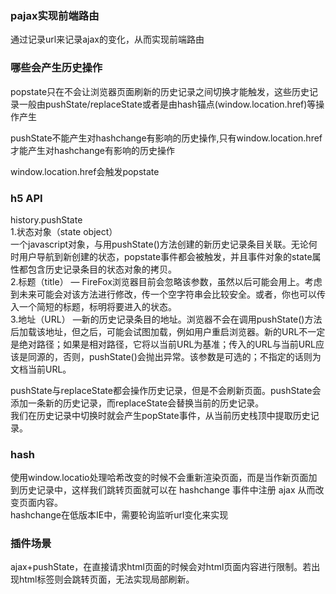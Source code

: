 ### pajax实现前端路由
通过记录url来记录ajax的变化，从而实现前端路由  

### 哪些会产生历史操作
popstate只在不会让浏览器页面刷新的历史记录之间切换才能触发，这些历史记录一般由pushState/replaceState或者是由hash锚点(window.location.href)等操作产生  

pushState不能产生对hashchange有影响的历史操作,只有window.location.href才能产生对hashchange有影响的历史操作  

window.location.href会触发popstate  

### h5 API
history.pushState   
1.状态对象（state object）  
一个javascript对象，与用pushState()方法创建的新历史记录条目关联。无论何时用户导航到新创建的状态，popstate事件都会被触发，并且事件对象的state属性都包含历史记录条目的状态对象的拷贝。    
2.标题（title） — FireFox浏览器目前会忽略该参数，虽然以后可能会用上。考虑到未来可能会对该方法进行修改，传一个空字符串会比较安全。或者，你也可以传入一个简短的标题，标明将要进入的状态。   
3.地址（URL） —新的历史记录条目的地址。浏览器不会在调用pushState()方法后加载该地址，但之后，可能会试图加载，例如用户重启浏览器。新的URL不一定是绝对路径；如果是相对路径，它将以当前URL为基准；传入的URL与当前URL应该是同源的，否则，pushState()会抛出异常。该参数是可选的；不指定的话则为文档当前URL。    

pushState与replaceState都会操作历史记录，但是不会刷新页面。pushState会添加一条新的历史记录，而replaceState会替换当前的历史记录。  
我们在历史记录中切换时就会产生popState事件，从当前历史栈顶中提取历史记录。  

### hash
使用window.locatio处理哈希改变的时候不会重新渲染页面，而是当作新页面加到历史记录中，这样我们跳转页面就可以在 hashchange 事件中注册 ajax 从而改变页面内容。  
hashchange在低版本IE中，需要轮询监听url变化来实现  

### 插件场景
ajax+pushState，在直接请求html页面的时候会对html页面内容进行限制。若出现html标签则会跳转页面，无法实现局部刷新。      

